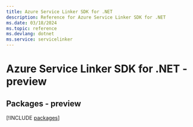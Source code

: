 ```yaml
---
title: Azure Service Linker SDK for .NET
description: Reference for Azure Service Linker SDK for .NET
ms.date: 03/18/2024
ms.topic: reference
ms.devlang: dotnet
ms.service: servicelinker
---
```

# Azure Service Linker SDK for .NET - preview
## Packages - preview
[!INCLUDE [packages](service-linker-index.md)]